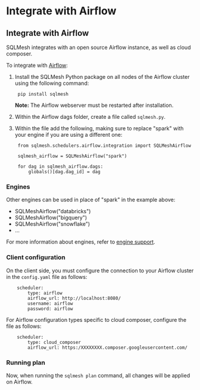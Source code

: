 # Integrate with Airflow

## Integrate with Airflow

SQLMesh integrates with an open source Airflow instance, as well as cloud composer.

To integrate with [Airflow](/integrations/airflow):

1. Install the SQLMesh Python package on all nodes of the Airflow cluster using the following command:

        pip install sqlmesh

    **Note:** The Airflow webserver must be restarted after installation.

2. Within the Airflow dags folder, create a file called `sqlmesh.py`.

3. Within the file add the following, making sure to replace "spark" with your engine if you are using a different one:

        from sqlmesh.schedulers.airflow.integration import SQLMeshAirflow

        sqlmesh_airflow = SQLMeshAirflow("spark")

        for dag in sqlmesh_airflow.dags:
            globals()[dag.dag_id] = dag
        


### Engines
Other engines can be used in place of "spark" in the example above:

* SQLMeshAirflow("databricks")
* SQLMeshAirflow("bigquery")
* SQLMeshAirflow("snowflake")
* ...

For more information about engines, refer to [engine support](/integrations/airflow#engine-support).

### Client configuration

On the client side, you must configure the connection to your Airflow cluster in the `config.yaml` file as follows:

        scheduler:
            type: airflow
            airflow_url: http://localhost:8080/
            username: airflow
            password: airflow

For Airflow configuration types specific to cloud composer, configure the file as follows:

        scheduler:
            type: cloud_composer
            airflow_url: https:/XXXXXXXX.composer.googleusercontent.com/

### Running plan

Now, when running the `sqlmesh plan` command, all changes will be applied on Airflow.

